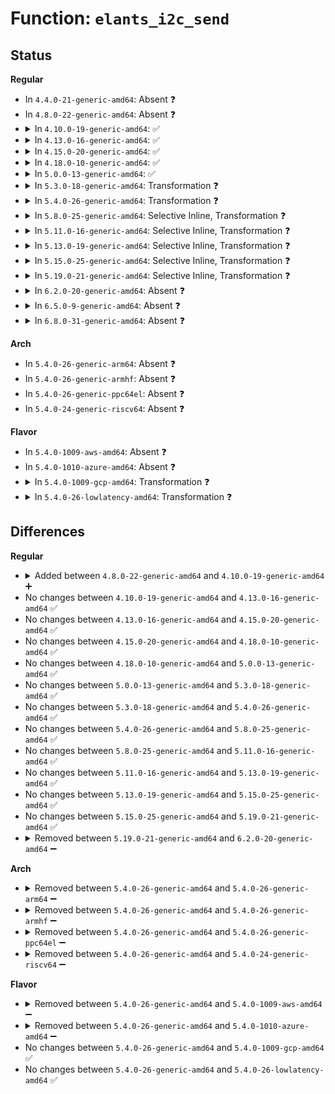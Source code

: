 # Function: <code>elants_i2c_send</code>

## Status
<b>Regular</b>
<ul>
<li>
In <code>4.4.0-21-generic-amd64</code>: Absent ❓
</li>
<li>
In <code>4.8.0-22-generic-amd64</code>: Absent ❓
</li>
<li>
<details>
<summary>In <code>4.10.0-19-generic-amd64</code>: ✅</summary>

```c
int elants_i2c_send(struct i2c_client * client, const void * data, size_t size)
```

```json
{
  "name": "elants_i2c_send",
  "collision_type": "Unique Static",
  "inline_type": "No",
  "funcs": [
    {
      "addr": 18446744071586183888,
      "name": "elants_i2c_send",
      "external": false,
      "loc": "drivers/input/touchscreen/elants_i2c.c:156",
      "file": "drivers/input/touchscreen/elants_i2c.c",
      "inline": "seen, unknown",
      "caller_inline": [],
      "caller_func": [
        "drivers/input/touchscreen/elants_i2c.c:elants_i2c_resume",
        "drivers/input/touchscreen/elants_i2c.c:elants_i2c_suspend",
        "drivers/input/touchscreen/elants_i2c.c:write_update_fw",
        "drivers/input/touchscreen/elants_i2c.c:write_update_fw",
        "drivers/input/touchscreen/elants_i2c.c:write_update_fw",
        "drivers/input/touchscreen/elants_i2c.c:write_update_fw",
        "drivers/input/touchscreen/elants_i2c.c:write_update_fw",
        "drivers/input/touchscreen/elants_i2c.c:write_update_fw",
        "drivers/input/touchscreen/elants_i2c.c:elants_i2c_initialize",
        "drivers/input/touchscreen/elants_i2c.c:elants_i2c_sw_reset",
        "drivers/input/touchscreen/elants_i2c.c:elants_i2c_calibrate",
        "drivers/input/touchscreen/elants_i2c.c:elants_i2c_calibrate"
      ]
    }
  ],
  "symbols": [
    {
      "addr": 18446744071586183888,
      "name": "elants_i2c_send",
      "section": ".text",
      "bind": "STB_LOCAL",
      "size": 107
    }
  ]
}
```
</details>
</li>
<li>
<details>
<summary>In <code>4.13.0-16-generic-amd64</code>: ✅</summary>

```c
int elants_i2c_send(struct i2c_client * client, const void * data, size_t size)
```

```json
{
  "name": "elants_i2c_send",
  "collision_type": "Unique Static",
  "inline_type": "No",
  "funcs": [
    {
      "addr": 18446744071586272240,
      "name": "elants_i2c_send",
      "external": false,
      "loc": "drivers/input/touchscreen/elants_i2c.c:156",
      "file": "drivers/input/touchscreen/elants_i2c.c",
      "inline": "seen, unknown",
      "caller_inline": [],
      "caller_func": [
        "drivers/input/touchscreen/elants_i2c.c:elants_i2c_resume",
        "drivers/input/touchscreen/elants_i2c.c:elants_i2c_suspend",
        "drivers/input/touchscreen/elants_i2c.c:write_update_fw",
        "drivers/input/touchscreen/elants_i2c.c:write_update_fw",
        "drivers/input/touchscreen/elants_i2c.c:write_update_fw",
        "drivers/input/touchscreen/elants_i2c.c:write_update_fw",
        "drivers/input/touchscreen/elants_i2c.c:write_update_fw",
        "drivers/input/touchscreen/elants_i2c.c:write_update_fw",
        "drivers/input/touchscreen/elants_i2c.c:elants_i2c_initialize",
        "drivers/input/touchscreen/elants_i2c.c:elants_i2c_sw_reset",
        "drivers/input/touchscreen/elants_i2c.c:elants_i2c_calibrate",
        "drivers/input/touchscreen/elants_i2c.c:elants_i2c_calibrate"
      ]
    }
  ],
  "symbols": [
    {
      "addr": 18446744071586272240,
      "name": "elants_i2c_send",
      "section": ".text",
      "bind": "STB_LOCAL",
      "size": 112
    }
  ]
}
```
</details>
</li>
<li>
<details>
<summary>In <code>4.15.0-20-generic-amd64</code>: ✅</summary>

```c
int elants_i2c_send(struct i2c_client * client, const void * data, size_t size)
```

```json
{
  "name": "elants_i2c_send",
  "collision_type": "Unique Static",
  "inline_type": "No",
  "funcs": [
    {
      "addr": 18446744071586735632,
      "name": "elants_i2c_send",
      "external": false,
      "loc": "drivers/input/touchscreen/elants_i2c.c:157",
      "file": "drivers/input/touchscreen/elants_i2c.c",
      "inline": "seen, unknown",
      "caller_inline": [],
      "caller_func": [
        "drivers/input/touchscreen/elants_i2c.c:elants_i2c_resume",
        "drivers/input/touchscreen/elants_i2c.c:elants_i2c_suspend",
        "drivers/input/touchscreen/elants_i2c.c:write_update_fw",
        "drivers/input/touchscreen/elants_i2c.c:write_update_fw",
        "drivers/input/touchscreen/elants_i2c.c:write_update_fw",
        "drivers/input/touchscreen/elants_i2c.c:write_update_fw",
        "drivers/input/touchscreen/elants_i2c.c:write_update_fw",
        "drivers/input/touchscreen/elants_i2c.c:write_update_fw",
        "drivers/input/touchscreen/elants_i2c.c:elants_i2c_initialize",
        "drivers/input/touchscreen/elants_i2c.c:elants_i2c_sw_reset",
        "drivers/input/touchscreen/elants_i2c.c:elants_i2c_calibrate",
        "drivers/input/touchscreen/elants_i2c.c:elants_i2c_calibrate"
      ]
    }
  ],
  "symbols": [
    {
      "addr": 18446744071586735632,
      "name": "elants_i2c_send",
      "section": ".text",
      "bind": "STB_LOCAL",
      "size": 112
    }
  ]
}
```
</details>
</li>
<li>
<details>
<summary>In <code>4.18.0-10-generic-amd64</code>: ✅</summary>

```c
int elants_i2c_send(struct i2c_client * client, const void * data, size_t size)
```

```json
{
  "name": "elants_i2c_send",
  "collision_type": "Unique Static",
  "inline_type": "No",
  "funcs": [
    {
      "addr": 18446744071587002048,
      "name": "elants_i2c_send",
      "external": false,
      "loc": "drivers/input/touchscreen/elants_i2c.c:156",
      "file": "drivers/input/touchscreen/elants_i2c.c",
      "inline": "seen, unknown",
      "caller_inline": [],
      "caller_func": [
        "drivers/input/touchscreen/elants_i2c.c:elants_i2c_resume",
        "drivers/input/touchscreen/elants_i2c.c:elants_i2c_suspend",
        "drivers/input/touchscreen/elants_i2c.c:write_update_fw",
        "drivers/input/touchscreen/elants_i2c.c:write_update_fw",
        "drivers/input/touchscreen/elants_i2c.c:write_update_fw",
        "drivers/input/touchscreen/elants_i2c.c:write_update_fw",
        "drivers/input/touchscreen/elants_i2c.c:write_update_fw",
        "drivers/input/touchscreen/elants_i2c.c:write_update_fw",
        "drivers/input/touchscreen/elants_i2c.c:elants_i2c_initialize",
        "drivers/input/touchscreen/elants_i2c.c:elants_i2c_sw_reset",
        "drivers/input/touchscreen/elants_i2c.c:elants_i2c_calibrate",
        "drivers/input/touchscreen/elants_i2c.c:elants_i2c_calibrate"
      ]
    }
  ],
  "symbols": [
    {
      "addr": 18446744071587002048,
      "name": "elants_i2c_send",
      "section": ".text",
      "bind": "STB_LOCAL",
      "size": 108
    }
  ]
}
```
</details>
</li>
<li>
<details>
<summary>In <code>5.0.0-13-generic-amd64</code>: ✅</summary>

```c
int elants_i2c_send(struct i2c_client * client, const void * data, size_t size)
```

```json
{
  "name": "elants_i2c_send",
  "collision_type": "Unique Static",
  "inline_type": "No",
  "funcs": [
    {
      "addr": 18446744071587163488,
      "name": "elants_i2c_send",
      "external": false,
      "loc": "drivers/input/touchscreen/elants_i2c.c:157",
      "file": "drivers/input/touchscreen/elants_i2c.c",
      "inline": "seen, unknown",
      "caller_inline": [],
      "caller_func": [
        "drivers/input/touchscreen/elants_i2c.c:elants_i2c_resume",
        "drivers/input/touchscreen/elants_i2c.c:elants_i2c_suspend",
        "drivers/input/touchscreen/elants_i2c.c:write_update_fw",
        "drivers/input/touchscreen/elants_i2c.c:write_update_fw",
        "drivers/input/touchscreen/elants_i2c.c:write_update_fw",
        "drivers/input/touchscreen/elants_i2c.c:write_update_fw",
        "drivers/input/touchscreen/elants_i2c.c:write_update_fw",
        "drivers/input/touchscreen/elants_i2c.c:write_update_fw",
        "drivers/input/touchscreen/elants_i2c.c:elants_i2c_initialize",
        "drivers/input/touchscreen/elants_i2c.c:elants_i2c_sw_reset",
        "drivers/input/touchscreen/elants_i2c.c:elants_i2c_calibrate",
        "drivers/input/touchscreen/elants_i2c.c:elants_i2c_calibrate"
      ]
    }
  ],
  "symbols": [
    {
      "addr": 18446744071587163488,
      "name": "elants_i2c_send",
      "section": ".text",
      "bind": "STB_LOCAL",
      "size": 108
    }
  ]
}
```
</details>
</li>
<li>
<details>
<summary>In <code>5.3.0-18-generic-amd64</code>: Transformation ❓</summary>

```c
int elants_i2c_send(struct i2c_client * client, const void * data, size_t size)
```

```json
{
  "name": "elants_i2c_send",
  "collision_type": "Unique Static",
  "inline_type": "No",
  "funcs": [
    {
      "addr": 0,
      "name": "elants_i2c_send",
      "external": false,
      "loc": "drivers/input/touchscreen/elants_i2c.c:152",
      "file": "drivers/input/touchscreen/elants_i2c.c",
      "inline": "seen, unknown",
      "caller_inline": [],
      "caller_func": [
        "drivers/input/touchscreen/elants_i2c.c:elants_i2c_resume",
        "drivers/input/touchscreen/elants_i2c.c:elants_i2c_suspend",
        "drivers/input/touchscreen/elants_i2c.c:elants_i2c_do_update_firmware",
        "drivers/input/touchscreen/elants_i2c.c:elants_i2c_do_update_firmware",
        "drivers/input/touchscreen/elants_i2c.c:elants_i2c_do_update_firmware",
        "drivers/input/touchscreen/elants_i2c.c:elants_i2c_do_update_firmware",
        "drivers/input/touchscreen/elants_i2c.c:elants_i2c_do_update_firmware",
        "drivers/input/touchscreen/elants_i2c.c:elants_i2c_do_update_firmware",
        "drivers/input/touchscreen/elants_i2c.c:elants_i2c_initialize",
        "drivers/input/touchscreen/elants_i2c.c:elants_i2c_sw_reset",
        "drivers/input/touchscreen/elants_i2c.c:elants_i2c_calibrate",
        "drivers/input/touchscreen/elants_i2c.c:elants_i2c_calibrate"
      ]
    }
  ],
  "symbols": [
    {
      "addr": 18446744071587428752,
      "name": "elants_i2c_send",
      "section": ".text",
      "bind": "STB_LOCAL",
      "size": 59
    },
    {
      "addr": 18446744071587433835,
      "name": "elants_i2c_send.cold",
      "section": ".text",
      "bind": "STB_LOCAL",
      "size": 52
    }
  ]
}
```
</details>
</li>
<li>
<details>
<summary>In <code>5.4.0-26-generic-amd64</code>: Transformation ❓</summary>

```c
int elants_i2c_send(struct i2c_client * client, const void * data, size_t size)
```

```json
{
  "name": "elants_i2c_send",
  "collision_type": "Unique Static",
  "inline_type": "No",
  "funcs": [
    {
      "addr": 0,
      "name": "elants_i2c_send",
      "external": false,
      "loc": "drivers/input/touchscreen/elants_i2c.c:152",
      "file": "drivers/input/touchscreen/elants_i2c.c",
      "inline": "seen, unknown",
      "caller_inline": [],
      "caller_func": [
        "drivers/input/touchscreen/elants_i2c.c:elants_i2c_resume",
        "drivers/input/touchscreen/elants_i2c.c:elants_i2c_suspend",
        "drivers/input/touchscreen/elants_i2c.c:elants_i2c_do_update_firmware",
        "drivers/input/touchscreen/elants_i2c.c:elants_i2c_do_update_firmware",
        "drivers/input/touchscreen/elants_i2c.c:elants_i2c_do_update_firmware",
        "drivers/input/touchscreen/elants_i2c.c:elants_i2c_do_update_firmware",
        "drivers/input/touchscreen/elants_i2c.c:elants_i2c_do_update_firmware",
        "drivers/input/touchscreen/elants_i2c.c:elants_i2c_do_update_firmware",
        "drivers/input/touchscreen/elants_i2c.c:elants_i2c_initialize",
        "drivers/input/touchscreen/elants_i2c.c:elants_i2c_sw_reset",
        "drivers/input/touchscreen/elants_i2c.c:elants_i2c_calibrate",
        "drivers/input/touchscreen/elants_i2c.c:elants_i2c_calibrate"
      ]
    }
  ],
  "symbols": [
    {
      "addr": 18446744071587631808,
      "name": "elants_i2c_send",
      "section": ".text",
      "bind": "STB_LOCAL",
      "size": 59
    },
    {
      "addr": 18446744071587636891,
      "name": "elants_i2c_send.cold",
      "section": ".text",
      "bind": "STB_LOCAL",
      "size": 52
    }
  ]
}
```
</details>
</li>
<li>
<details>
<summary>In <code>5.8.0-25-generic-amd64</code>: Selective Inline, Transformation ❓</summary>

```c
int elants_i2c_send(struct i2c_client * client, const void * data, size_t size)
```

```json
{
  "name": "elants_i2c_send",
  "collision_type": "Unique Static",
  "inline_type": "Selective",
  "funcs": [
    {
      "addr": 18446744071588502108,
      "name": "elants_i2c_send",
      "external": false,
      "loc": "drivers/input/touchscreen/elants_i2c.c:159",
      "file": "drivers/input/touchscreen/elants_i2c.c",
      "inline": "not declared, inlined",
      "caller_inline": [
        "drivers/input/touchscreen/elants_i2c.c:elants_i2c_resume",
        "drivers/input/touchscreen/elants_i2c.c:elants_i2c_resume",
        "drivers/input/touchscreen/elants_i2c.c:elants_i2c_suspend",
        "drivers/input/touchscreen/elants_i2c.c:elants_i2c_do_update_firmware",
        "drivers/input/touchscreen/elants_i2c.c:elants_i2c_initialize",
        "drivers/input/touchscreen/elants_i2c.c:elants_i2c_initialize",
        "drivers/input/touchscreen/elants_i2c.c:elants_i2c_calibrate",
        "drivers/input/touchscreen/elants_i2c.c:elants_i2c_calibrate"
      ],
      "caller_func": [
        "drivers/input/touchscreen/elants_i2c.c:elants_i2c_do_update_firmware",
        "drivers/input/touchscreen/elants_i2c.c:elants_i2c_do_update_firmware",
        "drivers/input/touchscreen/elants_i2c.c:elants_i2c_do_update_firmware",
        "drivers/input/touchscreen/elants_i2c.c:elants_i2c_do_update_firmware",
        "drivers/input/touchscreen/elants_i2c.c:elants_i2c_fw_write_page"
      ]
    }
  ],
  "symbols": [
    {
      "addr": 18446744071588496608,
      "name": "elants_i2c_send",
      "section": ".text",
      "bind": "STB_LOCAL",
      "size": 59
    },
    {
      "addr": 18446744071588502272,
      "name": "elants_i2c_send.cold",
      "section": ".text",
      "bind": "STB_LOCAL",
      "size": 52
    }
  ]
}
```
</details>
</li>
<li>
<details>
<summary>In <code>5.11.0-16-generic-amd64</code>: Selective Inline, Transformation ❓</summary>

```c
int elants_i2c_send(struct i2c_client * client, const void * data, size_t size)
```

```json
{
  "name": "elants_i2c_send",
  "collision_type": "Unique Static",
  "inline_type": "Selective",
  "funcs": [
    {
      "addr": 18446744071588530956,
      "name": "elants_i2c_send",
      "external": false,
      "loc": "drivers/input/touchscreen/elants_i2c.c:164",
      "file": "drivers/input/touchscreen/elants_i2c.c",
      "inline": "not declared, inlined",
      "caller_inline": [
        "drivers/input/touchscreen/elants_i2c.c:elants_i2c_resume",
        "drivers/input/touchscreen/elants_i2c.c:elants_i2c_resume",
        "drivers/input/touchscreen/elants_i2c.c:elants_i2c_suspend",
        "drivers/input/touchscreen/elants_i2c.c:elants_i2c_do_update_firmware",
        "drivers/input/touchscreen/elants_i2c.c:elants_i2c_initialize",
        "drivers/input/touchscreen/elants_i2c.c:elants_i2c_initialize",
        "drivers/input/touchscreen/elants_i2c.c:elants_i2c_calibrate",
        "drivers/input/touchscreen/elants_i2c.c:elants_i2c_calibrate"
      ],
      "caller_func": [
        "drivers/input/touchscreen/elants_i2c.c:elants_i2c_do_update_firmware",
        "drivers/input/touchscreen/elants_i2c.c:elants_i2c_do_update_firmware",
        "drivers/input/touchscreen/elants_i2c.c:elants_i2c_do_update_firmware",
        "drivers/input/touchscreen/elants_i2c.c:elants_i2c_do_update_firmware",
        "drivers/input/touchscreen/elants_i2c.c:elants_i2c_fw_write_page"
      ]
    }
  ],
  "symbols": [
    {
      "addr": 18446744071588525376,
      "name": "elants_i2c_send",
      "section": ".text",
      "bind": "STB_LOCAL",
      "size": 59
    },
    {
      "addr": 18446744071591573314,
      "name": "elants_i2c_send.cold",
      "section": ".text",
      "bind": "STB_LOCAL",
      "size": 52
    }
  ]
}
```
</details>
</li>
<li>
<details>
<summary>In <code>5.13.0-19-generic-amd64</code>: Selective Inline, Transformation ❓</summary>

```c
int elants_i2c_send(struct i2c_client * client, const void * data, size_t size)
```

```json
{
  "name": "elants_i2c_send",
  "collision_type": "Unique Static",
  "inline_type": "Selective",
  "funcs": [
    {
      "addr": 18446744071588412732,
      "name": "elants_i2c_send",
      "external": false,
      "loc": "drivers/input/touchscreen/elants_i2c.c:177",
      "file": "drivers/input/touchscreen/elants_i2c.c",
      "inline": "not declared, inlined",
      "caller_inline": [
        "drivers/input/touchscreen/elants_i2c.c:elants_i2c_resume",
        "drivers/input/touchscreen/elants_i2c.c:elants_i2c_resume",
        "drivers/input/touchscreen/elants_i2c.c:elants_i2c_suspend",
        "drivers/input/touchscreen/elants_i2c.c:elants_i2c_do_update_firmware",
        "drivers/input/touchscreen/elants_i2c.c:elants_i2c_initialize",
        "drivers/input/touchscreen/elants_i2c.c:elants_i2c_initialize",
        "drivers/input/touchscreen/elants_i2c.c:elants_i2c_calibrate",
        "drivers/input/touchscreen/elants_i2c.c:elants_i2c_calibrate"
      ],
      "caller_func": [
        "drivers/input/touchscreen/elants_i2c.c:elants_i2c_do_update_firmware",
        "drivers/input/touchscreen/elants_i2c.c:elants_i2c_do_update_firmware",
        "drivers/input/touchscreen/elants_i2c.c:elants_i2c_do_update_firmware",
        "drivers/input/touchscreen/elants_i2c.c:elants_i2c_do_update_firmware",
        "drivers/input/touchscreen/elants_i2c.c:elants_i2c_do_update_firmware"
      ]
    }
  ],
  "symbols": [
    {
      "addr": 18446744071588408048,
      "name": "elants_i2c_send",
      "section": ".text",
      "bind": "STB_LOCAL",
      "size": 66
    },
    {
      "addr": 18446744071591516157,
      "name": "elants_i2c_send.cold",
      "section": ".text",
      "bind": "STB_LOCAL",
      "size": 53
    }
  ]
}
```
</details>
</li>
<li>
<details>
<summary>In <code>5.15.0-25-generic-amd64</code>: Selective Inline, Transformation ❓</summary>

```c
int elants_i2c_send(struct i2c_client * client, const void * data, size_t size)
```

```json
{
  "name": "elants_i2c_send",
  "collision_type": "Unique Static",
  "inline_type": "Selective",
  "funcs": [
    {
      "addr": 18446744071589081310,
      "name": "elants_i2c_send",
      "external": false,
      "loc": "drivers/input/touchscreen/elants_i2c.c:190",
      "file": "drivers/input/touchscreen/elants_i2c.c",
      "inline": "not declared, inlined",
      "caller_inline": [
        "drivers/input/touchscreen/elants_i2c.c:elants_i2c_resume",
        "drivers/input/touchscreen/elants_i2c.c:elants_i2c_resume",
        "drivers/input/touchscreen/elants_i2c.c:elants_i2c_suspend",
        "drivers/input/touchscreen/elants_i2c.c:elants_i2c_do_update_firmware",
        "drivers/input/touchscreen/elants_i2c.c:elants_i2c_initialize",
        "drivers/input/touchscreen/elants_i2c.c:elants_i2c_initialize",
        "drivers/input/touchscreen/elants_i2c.c:elants_i2c_calibrate",
        "drivers/input/touchscreen/elants_i2c.c:elants_i2c_calibrate"
      ],
      "caller_func": [
        "drivers/input/touchscreen/elants_i2c.c:elants_i2c_do_update_firmware",
        "drivers/input/touchscreen/elants_i2c.c:elants_i2c_do_update_firmware",
        "drivers/input/touchscreen/elants_i2c.c:elants_i2c_do_update_firmware",
        "drivers/input/touchscreen/elants_i2c.c:elants_i2c_do_update_firmware",
        "drivers/input/touchscreen/elants_i2c.c:elants_i2c_do_update_firmware"
      ]
    }
  ],
  "symbols": [
    {
      "addr": 18446744071589075104,
      "name": "elants_i2c_send",
      "section": ".text",
      "bind": "STB_LOCAL",
      "size": 66
    },
    {
      "addr": 18446744071592624542,
      "name": "elants_i2c_send.cold",
      "section": ".text",
      "bind": "STB_LOCAL",
      "size": 53
    }
  ]
}
```
</details>
</li>
<li>
<details>
<summary>In <code>5.19.0-21-generic-amd64</code>: Selective Inline, Transformation ❓</summary>

```c
int elants_i2c_send(struct i2c_client * client, const void * data, size_t size)
```

```json
{
  "name": "elants_i2c_send",
  "collision_type": "Unique Static",
  "inline_type": "Selective",
  "funcs": [
    {
      "addr": 18446744071590524266,
      "name": "elants_i2c_send",
      "external": false,
      "loc": "drivers/input/touchscreen/elants_i2c.c:190",
      "file": "drivers/input/touchscreen/elants_i2c.c",
      "inline": "not declared, inlined",
      "caller_inline": [
        "drivers/input/touchscreen/elants_i2c.c:elants_i2c_resume",
        "drivers/input/touchscreen/elants_i2c.c:elants_i2c_resume",
        "drivers/input/touchscreen/elants_i2c.c:elants_i2c_suspend",
        "drivers/input/touchscreen/elants_i2c.c:elants_i2c_do_update_firmware",
        "drivers/input/touchscreen/elants_i2c.c:elants_i2c_initialize",
        "drivers/input/touchscreen/elants_i2c.c:elants_i2c_initialize",
        "drivers/input/touchscreen/elants_i2c.c:elants_i2c_calibrate",
        "drivers/input/touchscreen/elants_i2c.c:elants_i2c_calibrate"
      ],
      "caller_func": [
        "drivers/input/touchscreen/elants_i2c.c:elants_i2c_do_update_firmware",
        "drivers/input/touchscreen/elants_i2c.c:elants_i2c_do_update_firmware",
        "drivers/input/touchscreen/elants_i2c.c:elants_i2c_do_update_firmware",
        "drivers/input/touchscreen/elants_i2c.c:elants_i2c_do_update_firmware",
        "drivers/input/touchscreen/elants_i2c.c:elants_i2c_do_update_firmware"
      ]
    }
  ],
  "symbols": [
    {
      "addr": 18446744071590517648,
      "name": "elants_i2c_send",
      "section": ".text",
      "bind": "STB_LOCAL",
      "size": 84
    },
    {
      "addr": 18446744071594508258,
      "name": "elants_i2c_send.cold",
      "section": ".text",
      "bind": "STB_LOCAL",
      "size": 52
    }
  ]
}
```
</details>
</li>
<li>
<details>
<summary>In <code>6.2.0-20-generic-amd64</code>: Absent ❓</summary>

```json
{
  "name": "elants_i2c_send",
  "collision_type": "Unique Static",
  "inline_type": "Full",
  "funcs": [
    {
      "addr": 18446744071592173271,
      "name": "elants_i2c_send",
      "external": false,
      "loc": "drivers/input/touchscreen/elants_i2c.c:190",
      "file": "drivers/input/touchscreen/elants_i2c.c",
      "inline": "not declared, inlined",
      "caller_inline": [
        "drivers/input/touchscreen/elants_i2c.c:elants_i2c_resume",
        "drivers/input/touchscreen/elants_i2c.c:elants_i2c_resume",
        "drivers/input/touchscreen/elants_i2c.c:elants_i2c_suspend",
        "drivers/input/touchscreen/elants_i2c.c:elants_i2c_do_update_firmware",
        "drivers/input/touchscreen/elants_i2c.c:elants_i2c_do_update_firmware",
        "drivers/input/touchscreen/elants_i2c.c:elants_i2c_do_update_firmware",
        "drivers/input/touchscreen/elants_i2c.c:elants_i2c_do_update_firmware",
        "drivers/input/touchscreen/elants_i2c.c:elants_i2c_do_update_firmware",
        "drivers/input/touchscreen/elants_i2c.c:elants_i2c_do_update_firmware",
        "drivers/input/touchscreen/elants_i2c.c:elants_i2c_do_update_firmware",
        "drivers/input/touchscreen/elants_i2c.c:elants_i2c_initialize",
        "drivers/input/touchscreen/elants_i2c.c:elants_i2c_initialize",
        "drivers/input/touchscreen/elants_i2c.c:elants_i2c_calibrate",
        "drivers/input/touchscreen/elants_i2c.c:elants_i2c_calibrate"
      ],
      "caller_func": []
    }
  ],
  "symbols": []
}
```
</details>
</li>
<li>
<details>
<summary>In <code>6.5.0-9-generic-amd64</code>: Absent ❓</summary>

```json
{
  "name": "elants_i2c_send",
  "collision_type": "Unique Static",
  "inline_type": "Full",
  "funcs": [
    {
      "addr": 18446744071592596839,
      "name": "elants_i2c_send",
      "external": false,
      "loc": "drivers/input/touchscreen/elants_i2c.c:190",
      "file": "drivers/input/touchscreen/elants_i2c.c",
      "inline": "not declared, inlined",
      "caller_inline": [
        "drivers/input/touchscreen/elants_i2c.c:elants_i2c_resume",
        "drivers/input/touchscreen/elants_i2c.c:elants_i2c_resume",
        "drivers/input/touchscreen/elants_i2c.c:elants_i2c_suspend",
        "drivers/input/touchscreen/elants_i2c.c:elants_i2c_do_update_firmware",
        "drivers/input/touchscreen/elants_i2c.c:elants_i2c_do_update_firmware",
        "drivers/input/touchscreen/elants_i2c.c:elants_i2c_do_update_firmware",
        "drivers/input/touchscreen/elants_i2c.c:elants_i2c_do_update_firmware",
        "drivers/input/touchscreen/elants_i2c.c:elants_i2c_do_update_firmware",
        "drivers/input/touchscreen/elants_i2c.c:elants_i2c_do_update_firmware",
        "drivers/input/touchscreen/elants_i2c.c:elants_i2c_do_update_firmware",
        "drivers/input/touchscreen/elants_i2c.c:elants_i2c_initialize",
        "drivers/input/touchscreen/elants_i2c.c:elants_i2c_initialize",
        "drivers/input/touchscreen/elants_i2c.c:elants_i2c_calibrate",
        "drivers/input/touchscreen/elants_i2c.c:elants_i2c_calibrate"
      ],
      "caller_func": []
    }
  ],
  "symbols": []
}
```
</details>
</li>
<li>
<details>
<summary>In <code>6.8.0-31-generic-amd64</code>: Absent ❓</summary>

```json
{
  "name": "elants_i2c_send",
  "collision_type": "Unique Static",
  "inline_type": "Full",
  "funcs": [
    {
      "addr": 18446744071593341543,
      "name": "elants_i2c_send",
      "external": false,
      "loc": "drivers/input/touchscreen/elants_i2c.c:190",
      "file": "drivers/input/touchscreen/elants_i2c.c",
      "inline": "not declared, inlined",
      "caller_inline": [
        "drivers/input/touchscreen/elants_i2c.c:elants_i2c_resume",
        "drivers/input/touchscreen/elants_i2c.c:elants_i2c_resume",
        "drivers/input/touchscreen/elants_i2c.c:elants_i2c_suspend",
        "drivers/input/touchscreen/elants_i2c.c:elants_i2c_do_update_firmware",
        "drivers/input/touchscreen/elants_i2c.c:elants_i2c_do_update_firmware",
        "drivers/input/touchscreen/elants_i2c.c:elants_i2c_do_update_firmware",
        "drivers/input/touchscreen/elants_i2c.c:elants_i2c_do_update_firmware",
        "drivers/input/touchscreen/elants_i2c.c:elants_i2c_do_update_firmware",
        "drivers/input/touchscreen/elants_i2c.c:elants_i2c_do_update_firmware",
        "drivers/input/touchscreen/elants_i2c.c:elants_i2c_do_update_firmware",
        "drivers/input/touchscreen/elants_i2c.c:elants_i2c_initialize",
        "drivers/input/touchscreen/elants_i2c.c:elants_i2c_initialize",
        "drivers/input/touchscreen/elants_i2c.c:elants_i2c_calibrate",
        "drivers/input/touchscreen/elants_i2c.c:elants_i2c_calibrate"
      ],
      "caller_func": []
    }
  ],
  "symbols": []
}
```
</details>
</li>
</ul>
<b>Arch</b>
<ul>
<li>
In <code>5.4.0-26-generic-arm64</code>: Absent ❓
</li>
<li>
In <code>5.4.0-26-generic-armhf</code>: Absent ❓
</li>
<li>
In <code>5.4.0-26-generic-ppc64el</code>: Absent ❓
</li>
<li>
In <code>5.4.0-24-generic-riscv64</code>: Absent ❓
</li>
</ul>
<b>Flavor</b>
<ul>
<li>
In <code>5.4.0-1009-aws-amd64</code>: Absent ❓
</li>
<li>
In <code>5.4.0-1010-azure-amd64</code>: Absent ❓
</li>
<li>
<details>
<summary>In <code>5.4.0-1009-gcp-amd64</code>: Transformation ❓</summary>

```c
int elants_i2c_send(struct i2c_client * client, const void * data, size_t size)
```

```json
{
  "name": "elants_i2c_send",
  "collision_type": "Unique Static",
  "inline_type": "No",
  "funcs": [
    {
      "addr": 0,
      "name": "elants_i2c_send",
      "external": false,
      "loc": "drivers/input/touchscreen/elants_i2c.c:152",
      "file": "drivers/input/touchscreen/elants_i2c.c",
      "inline": "seen, unknown",
      "caller_inline": [],
      "caller_func": [
        "drivers/input/touchscreen/elants_i2c.c:elants_i2c_resume",
        "drivers/input/touchscreen/elants_i2c.c:elants_i2c_suspend",
        "drivers/input/touchscreen/elants_i2c.c:elants_i2c_do_update_firmware",
        "drivers/input/touchscreen/elants_i2c.c:elants_i2c_do_update_firmware",
        "drivers/input/touchscreen/elants_i2c.c:elants_i2c_do_update_firmware",
        "drivers/input/touchscreen/elants_i2c.c:elants_i2c_do_update_firmware",
        "drivers/input/touchscreen/elants_i2c.c:elants_i2c_do_update_firmware",
        "drivers/input/touchscreen/elants_i2c.c:elants_i2c_do_update_firmware",
        "drivers/input/touchscreen/elants_i2c.c:elants_i2c_initialize",
        "drivers/input/touchscreen/elants_i2c.c:elants_i2c_sw_reset",
        "drivers/input/touchscreen/elants_i2c.c:elants_i2c_calibrate",
        "drivers/input/touchscreen/elants_i2c.c:elants_i2c_calibrate"
      ]
    }
  ],
  "symbols": [
    {
      "addr": 18446744071587583056,
      "name": "elants_i2c_send",
      "section": ".text",
      "bind": "STB_LOCAL",
      "size": 59
    },
    {
      "addr": 18446744071587588139,
      "name": "elants_i2c_send.cold",
      "section": ".text",
      "bind": "STB_LOCAL",
      "size": 52
    }
  ]
}
```
</details>
</li>
<li>
<details>
<summary>In <code>5.4.0-26-lowlatency-amd64</code>: Transformation ❓</summary>

```c
int elants_i2c_send(struct i2c_client * client, const void * data, size_t size)
```

```json
{
  "name": "elants_i2c_send",
  "collision_type": "Unique Static",
  "inline_type": "No",
  "funcs": [
    {
      "addr": 0,
      "name": "elants_i2c_send",
      "external": false,
      "loc": "drivers/input/touchscreen/elants_i2c.c:152",
      "file": "drivers/input/touchscreen/elants_i2c.c",
      "inline": "seen, unknown",
      "caller_inline": [],
      "caller_func": [
        "drivers/input/touchscreen/elants_i2c.c:elants_i2c_resume",
        "drivers/input/touchscreen/elants_i2c.c:elants_i2c_suspend",
        "drivers/input/touchscreen/elants_i2c.c:elants_i2c_do_update_firmware",
        "drivers/input/touchscreen/elants_i2c.c:elants_i2c_do_update_firmware",
        "drivers/input/touchscreen/elants_i2c.c:elants_i2c_do_update_firmware",
        "drivers/input/touchscreen/elants_i2c.c:elants_i2c_do_update_firmware",
        "drivers/input/touchscreen/elants_i2c.c:elants_i2c_do_update_firmware",
        "drivers/input/touchscreen/elants_i2c.c:elants_i2c_do_update_firmware",
        "drivers/input/touchscreen/elants_i2c.c:elants_i2c_initialize",
        "drivers/input/touchscreen/elants_i2c.c:elants_i2c_sw_reset",
        "drivers/input/touchscreen/elants_i2c.c:elants_i2c_calibrate",
        "drivers/input/touchscreen/elants_i2c.c:elants_i2c_calibrate"
      ]
    }
  ],
  "symbols": [
    {
      "addr": 18446744071587693952,
      "name": "elants_i2c_send",
      "section": ".text",
      "bind": "STB_LOCAL",
      "size": 59
    },
    {
      "addr": 18446744071587699035,
      "name": "elants_i2c_send.cold",
      "section": ".text",
      "bind": "STB_LOCAL",
      "size": 52
    }
  ]
}
```
</details>
</li>
</ul>

## Differences
<b>Regular</b>
<ul>
<li>
<details>
<summary>Added between <code>4.8.0-22-generic-amd64</code> and <code>4.10.0-19-generic-amd64</code> ➕</summary>

```c
int elants_i2c_send(struct i2c_client * client, const void * data, size_t size)
```
</details>
</li>
<li>
No changes between <code>4.10.0-19-generic-amd64</code> and <code>4.13.0-16-generic-amd64</code> ✅
</li>
<li>
No changes between <code>4.13.0-16-generic-amd64</code> and <code>4.15.0-20-generic-amd64</code> ✅
</li>
<li>
No changes between <code>4.15.0-20-generic-amd64</code> and <code>4.18.0-10-generic-amd64</code> ✅
</li>
<li>
No changes between <code>4.18.0-10-generic-amd64</code> and <code>5.0.0-13-generic-amd64</code> ✅
</li>
<li>
No changes between <code>5.0.0-13-generic-amd64</code> and <code>5.3.0-18-generic-amd64</code> ✅
</li>
<li>
No changes between <code>5.3.0-18-generic-amd64</code> and <code>5.4.0-26-generic-amd64</code> ✅
</li>
<li>
No changes between <code>5.4.0-26-generic-amd64</code> and <code>5.8.0-25-generic-amd64</code> ✅
</li>
<li>
No changes between <code>5.8.0-25-generic-amd64</code> and <code>5.11.0-16-generic-amd64</code> ✅
</li>
<li>
No changes between <code>5.11.0-16-generic-amd64</code> and <code>5.13.0-19-generic-amd64</code> ✅
</li>
<li>
No changes between <code>5.13.0-19-generic-amd64</code> and <code>5.15.0-25-generic-amd64</code> ✅
</li>
<li>
No changes between <code>5.15.0-25-generic-amd64</code> and <code>5.19.0-21-generic-amd64</code> ✅
</li>
<li>
<details>
<summary>Removed between <code>5.19.0-21-generic-amd64</code> and <code>6.2.0-20-generic-amd64</code> ➖</summary>

```c
int elants_i2c_send(struct i2c_client * client, const void * data, size_t size)
```
</details>
</li>
</ul>
<b>Arch</b>
<ul>
<li>
<details>
<summary>Removed between <code>5.4.0-26-generic-amd64</code> and <code>5.4.0-26-generic-arm64</code> ➖</summary>

```c
int elants_i2c_send(struct i2c_client * client, const void * data, size_t size)
```
</details>
</li>
<li>
<details>
<summary>Removed between <code>5.4.0-26-generic-amd64</code> and <code>5.4.0-26-generic-armhf</code> ➖</summary>

```c
int elants_i2c_send(struct i2c_client * client, const void * data, size_t size)
```
</details>
</li>
<li>
<details>
<summary>Removed between <code>5.4.0-26-generic-amd64</code> and <code>5.4.0-26-generic-ppc64el</code> ➖</summary>

```c
int elants_i2c_send(struct i2c_client * client, const void * data, size_t size)
```
</details>
</li>
<li>
<details>
<summary>Removed between <code>5.4.0-26-generic-amd64</code> and <code>5.4.0-24-generic-riscv64</code> ➖</summary>

```c
int elants_i2c_send(struct i2c_client * client, const void * data, size_t size)
```
</details>
</li>
</ul>
<b>Flavor</b>
<ul>
<li>
<details>
<summary>Removed between <code>5.4.0-26-generic-amd64</code> and <code>5.4.0-1009-aws-amd64</code> ➖</summary>

```c
int elants_i2c_send(struct i2c_client * client, const void * data, size_t size)
```
</details>
</li>
<li>
<details>
<summary>Removed between <code>5.4.0-26-generic-amd64</code> and <code>5.4.0-1010-azure-amd64</code> ➖</summary>

```c
int elants_i2c_send(struct i2c_client * client, const void * data, size_t size)
```
</details>
</li>
<li>
No changes between <code>5.4.0-26-generic-amd64</code> and <code>5.4.0-1009-gcp-amd64</code> ✅
</li>
<li>
No changes between <code>5.4.0-26-generic-amd64</code> and <code>5.4.0-26-lowlatency-amd64</code> ✅
</li>
</ul>
